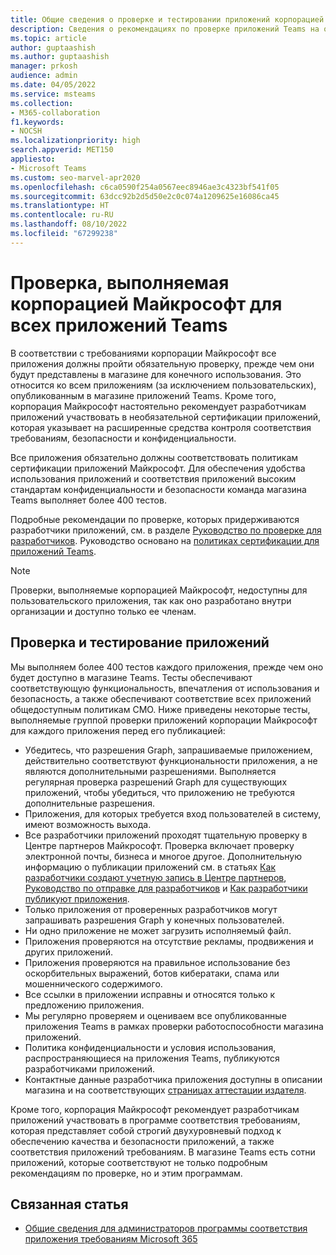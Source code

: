 ```yaml
---
title: Общие сведения о проверке и тестировании приложений корпорацией Майкрософт
description: Сведения о рекомендациях по проверке приложений Teams на основе политик сертификации Marketplace. Способы обеспечения соответствия высоким стандартам конфиденциальности и безопасности приложений Teams корпорацией Майкрософт.
ms.topic: article
author: guptaashish
ms.author: guptaashish
manager: prkosh
audience: admin
ms.date: 04/05/2022
ms.service: msteams
ms.collection:
- M365-collaboration
f1.keywords:
- NOCSH
ms.localizationpriority: high
search.appverid: MET150
appliesto:
- Microsoft Teams
ms.custom: seo-marvel-apr2020
ms.openlocfilehash: c6ca0590f254a0567eec8946ae3c4323bf541f05
ms.sourcegitcommit: 63dcc92b2d5d50e2c0c074a1209625e16086ca45
ms.translationtype: HT
ms.contentlocale: ru-RU
ms.lasthandoff: 08/10/2022
ms.locfileid: "67299238"
---
```

# <a name="validation-performed-by-microsoft-for-all-teams-apps"></a>Проверка, выполняемая корпорацией Майкрософт для всех приложений Teams

В соответствии с требованиями корпорации Майкрософт все приложения должны пройти обязательную проверку, прежде чем они будут представлены в магазине для конечного использования. Это относится ко всем приложениям (за исключением пользовательских), опубликованным в магазине приложений Teams. Кроме того, корпорация Майкрософт настоятельно рекомендует разработчикам приложений участвовать в необязательной сертификации приложений, которая указывает на расширенные средства контроля соответствия требованиям, безопасности и конфиденциальности.

Все приложения обязательно должны соответствовать политикам сертификации приложений Майкрософт. Для обеспечения удобства использования приложений и соответствия приложений высоким стандартам конфиденциальности и безопасности команда магазина Teams выполняет более 400 тестов.

Подробные рекомендации по проверке, которых придерживаются разработчики приложений, см. в разделе [Руководство по проверке для разработчиков](/microsoftteams/platform/concepts/deploy-and-publish/appsource/prepare/teams-store-validation-guidelines). Руководство основано на [политиках сертификации для приложений Teams](/legal/marketplace/certification-policies#1140-teams).

> [!NOTE]
> Проверки, выполняемые корпорацией Майкрософт, недоступны для пользовательского приложения, так как оно разработано внутри организации и доступно только ее членам.

## <a name="app-validation-and-testing"></a>Проверка и тестирование приложений

Мы выполняем более 400 тестов каждого приложения, прежде чем оно будет доступно в магазине Teams. Тесты обеспечивают соответствующую функциональность, впечатления от использования и безопасность, а также обеспечивают соответствие всех приложений общедоступным политикам CMO. Ниже приведены некоторые тесты, выполняемые группой проверки приложений корпорации Майкрософт для каждого приложения перед его публикацией:

* Убедитесь, что разрешения Graph, запрашиваемые приложением, действительно соответствуют функциональности приложения, а не являются дополнительными разрешениями. Выполняется регулярная проверка разрешений Graph для существующих приложений, чтобы убедиться, что приложению не требуются дополнительные разрешения.
* Приложения, для которых требуется вход пользователей в систему, имеют возможность выхода.
* Все разработчики приложений проходят тщательную проверку в Центре партнеров Майкрософт. Проверка включает проверку электронной почты, бизнеса и многое другое. Дополнительную информацию о публикации приложений см. в статьях [Как разработчики создают учетную запись в Центре партнеров](/microsoftteams/platform/concepts/deploy-and-publish/appsource/prepare/create-partner-center-dev-account), [Руководство по отправке для разработчиков](/office/dev/store/add-in-submission-guide) и [Как разработчики публикуют приложения](https://aka.ms/PublishToTeamsStore).
* Только приложения от проверенных разработчиков могут запрашивать разрешения Graph у конечных пользователей.
* Ни одно приложение не может загрузить исполняемый файл.
* Приложения проверяются на отсутствие рекламы, продвижения и других приложений.
* Приложения проверяются на правильное использование без оскорбительных выражений, ботов кибератаки, спама или мошеннического содержимого.
* Все ссылки в приложении исправны и относятся только к предложению приложения.
* Мы регулярно проверяем и оцениваем все опубликованные приложения Teams в рамках проверки работоспособности магазина приложений.
* Политика конфиденциальности и условия использования, распространяющиеся на приложения Teams, публикуются разработчиками приложений.
* Контактные данные разработчика приложения доступны в описании магазина и на соответствующих [страницах аттестации издателя](/microsoft-365-app-certification/teams/teams-apps).

Кроме того, корпорация Майкрософт рекомендует разработчикам приложений участвовать в программе соответствия требованиям, которая представляет собой строгий двухуровневый подход к обеспечению качества и безопасности приложений, а также соответствия приложений требованиям. В магазине Teams есть сотни приложений, которые соответствуют не только подробным рекомендациям по проверке, но и этим программам.

## <a name="related-article"></a>Связанная статья

* [Общие сведения для администраторов программы соответствия приложения требованиям Microsoft 365](overview-of-app-certification.md)
